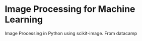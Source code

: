 # Image Processing for Machine Learning
Image Processing in Python using scikit-image. From datacamp
